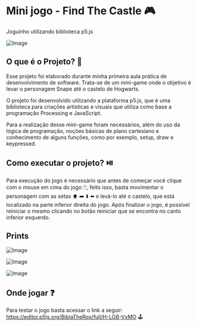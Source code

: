 
# Mini jogo - Find The Castle :video_game:
Joguinho utilizando biblioteca p5.js



 ![Image](https://static.wikia.nocookie.net/harrypotter/images/e/e1/Hogwarts_Castle_DHF2.jpg/revision/latest/scale-to-width-down/350?cb=20120128145344)


## O que é o Projeto? :thinking:

Esse projeto foi elaborado durante minha primeira aula prática de desenvolvimento de software. Trata-se de um mini-game onde o objetivo é levar o personagem Snape até o castelo de Hogwarts.

O projeto foi desenvolvido utilizando a plataforma p5.js, que é uma biblioteca para criações artísticas e visuais que utiliza como base a programação Processing e JavaScript.

Para a realização desse mini-game foram necessários, além do uso da lógica de programação, noções básicas de plano cartesiano e conhecimento de alguns funções, como por exemplo, setup, draw e keypressed.


## Como executar o projeto? :play_or_pause_button:

Para execução do jogo é necessário que antes de começar você clique com o mouse em cima do jogo :computer_mouse:, feito isso, basta movimentar o personagem com as setas :arrow_up: :arrow_right: :arrow_down: :arrow_left: e levá-lo até o castelo, que está localizado na parte inferior direita do jogo. Após finalizar o jogo, é possível reiniciar o mesmo clicando no botão reiniciar que se encontra no canto inferior esquerdo.


## Prints 


 ![Image](https://i.pinimg.com/originals/a6/e4/1b/a6e41bb3ed6db12334176bcba9fadaa2.png)


![Image](https://i.pinimg.com/originals/f3/d2/17/f3d2171ebc7d23bdd090c9463836b353.png)



![Image](https://i.pinimg.com/originals/86/f9/72/86f9723fca244e93e792c2825a6eeaec.png)


## Onde jogar :question:

 Para testar o jogo basta acessar o link a seguir: https://editor.p5js.org/BibiaTheRox/full/H-LGB-VxMO :joystick:

